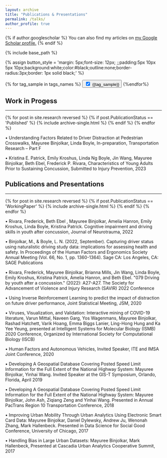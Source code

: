 ```yaml
---
layout: archive
title: "Publications & Presentations"
permalink: /talks/
author_profile: true
---
```


{% if author.googlescholar %}
  You can also find my articles on <u><a href="{{author.googlescholar}}">my Google Scholar profile</a>.</u>
{% endif %}

{% include base_path %}




{% assign button_style = 'margin: 5px;font-size: 12px; ;;padding:5px 10px 5px 10px;background:white;color:#black;outline:none;border-radius:3px;border: 1px solid black;' %}
<div>
    {% for tag_sample in tags_names %}
  	<button id = "b_{{tag_sample}}" onclick="checked('{{tag_sample}}')" style="{{button_style}}" onmouseover="func_hover('b_{{tag_sample}}')" onmouseout= "func_out('{{tag_sample}}')">
	<input type="checkbox" id="{{tag_sample}}"  checked=checked style="margin-right:8px">{{tag_sample}}</button>
    {%endfor%}
    
</div>

<div><h2> Work in Progess </h2></div>
<hr style="border-color:black;">
{% for post in site.research reversed %}
  {% if post.PublicationStatus == 'Published' %}
    {% include archive-single.html %}
  {% endif %}
{% endfor %}



•	Understanding Factors Related to Driver Distraction at Pedestrian Crosswalks, Mayuree Binjolkar, Linda Boyle, In-preparation, Transportation Research – Part F

•	Kristina E. Patrick, Emily Kroshus, Linda Ng Boyle, Jin Wang, Mayuree Binjolkar, Beth Ebel, Frederick P. Rivara, Characteristics of Young Adults Prior to Sustaining Concussion, Submitted to Injury Prevention, 2023

<div><h2>Publications and Presentations</h2> </div>
<hr style="border-color:black;">
{% for post in site.research reversed %}
  {% if post.PublicationStatus == 'WorkingPaper' %}
    {% include archive-single.html %}
  {% endif %}
{% endfor %}
 
•	Rivara, Frederick, Beth Ebel , Mayuree Binjolkar, Amelia Hanron, Emily Kroshus, Linda Boyle, Kristina Patrick. Cognitive impairment and driving skills in youth after concussion, Journal of Neurotrauma, 2022

•	Binjolkar, M., & Boyle, L. N. (2022, September). Capturing driver status using naturalistic driving study data: implications for assessing health and safety. In Proceedings of the Human Factors and Ergonomics Society Annual Meeting (Vol. 66, No. 1, pp. 1360-1364). Sage CA: Los Angeles, CA: SAGE Publications

•	Rivara, Frederick, Mayuree Binjolkar, Brianna Mills, Jin Wang, Linda Boyle, Emily Kroshus, Kristina Patrick, Amelia Hanron, and Beth Ebel. "079 Driving by youth after a concussion." (2022): A27-A27. The Society for Advancement of Violence and Injury Research (SAVIR) 2022 Conference

•	Using Inverse Reinforcement Learning to predict the impact of distraction on future driver performance, Joint Statistical Meeting, JSM, 2020

•	Viruses, Visualization, and Validation: Interactive mining of COVID-19 literature, Varun Mittal, Naveen Garg, Yos Wagenmans, Mayuree Binjolkar, Rashad Hatchett, Varik Hoang, Emma Biggs Lanier, Ling-Hong Hung and Ka Yee Yeung, presented at Intelligent Systems for Molecular Biology (ISMB) 2020 Conference, Organized by International Society for Computational Biology (ISCB)

•	Human Factors and Autonomous Vehicles, Invited Speaker, ITE and IMSA Joint Conference, 2020

•	Developing A Geospatial Database Covering Posted Speed Limit Information for the Full Extent of the National Highway System: Mayuree Binjolkar, Yinhai Wang. Invited Speaker at the GIS-T Symposium, Orlando, Florida, April 2019

•	Developing A Geospatial Database Covering Posted Speed Limit Information for the Full Extent of the National Highway System: Mayuree Binjolkar, John Ash, Ziqiang Zeng and Yinhai Wang. Presented in Annual PacTrans Region 10 Transportation Conference, 2018

•	Improving Urban Mobility Through Urban Analytics Using Electronic Smart Card Data: Mayuree Binjolkar, Daniel Dylewsky, Andrew Ju, Wenonah Zhang, Mark Hallenbeck. Presented in Data Science for Social Good Conference, University of Chicago, 2017  

•	Handling Bias in Large Urban Datasets: Mayuree Binjolkar, Mark Hallenbeck, Presented at Cascadia Urban Analytics Cooperative Summit, 2017

<script> 
  
  function checked(tag){
         
          let chec = document.getElementById(tag);
	  let b_tag = 'b_'+tag;
	  let button_tag = document.getElementById(b_tag);
	  
          
  
          if (chec.checked == false){
              chec.checked = true; 
              toggle(tag,'block');
	      button_tag.style.border = "1px solid black";
	      button_tag.style.backgroundColor = "white";
              
          }
          else if (chec.checked == true) {
              chec.checked = false;
              toggle(tag,'none');
	      button_tag.style.border = "1px solid black";
	      button_tag.style.backgroundColor = "#878484";
              
          }
  }
  
  function toggle(className, displayState){
          
          var elements = document.getElementsByClassName(className);
          for (var i = 0; i < elements.length; i++){
               elements[i].style.display = displayState;
          }
  }
     
  function func_hover(tag){
    let elemento = document.getElementById(tag);
    elemento.style.backgroundColor = "#878484";
    elemento.style.border = "1px solid black";
					      
    
    
  }
    
  function func_out(tag){
    
    let b_tag = 'b_'+tag;
    let chec = document.getElementById(tag);
    let elemento = document.getElementById(b_tag);
    if (chec.checked == false){elemento.style.border = "1px solid black";}	
    else {elemento.style.backgroundColor = "white";}
   
    
	}
 
            
</script>
